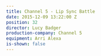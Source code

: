 ```yaml
---
title: Channel 5 - Lip Sync Battle
date: 2015-12-09 13:22:00 Z
position: 32
director: Lucy Badger
production-company: Channel 5
equipment: Arri Alexa
is-shown: false
---
```



